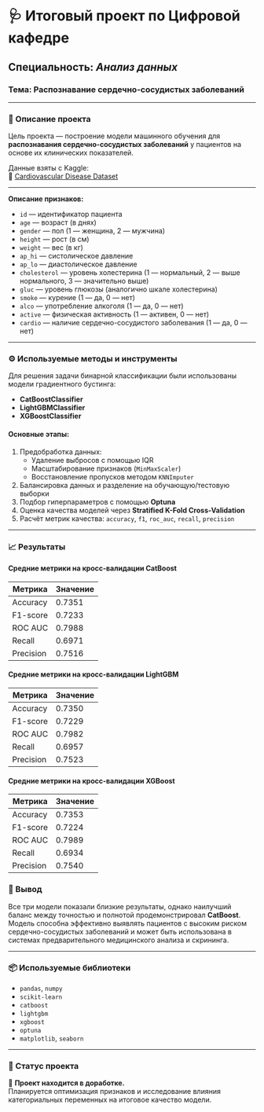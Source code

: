 # 🩺 Итоговый проект по Цифровой кафедре  
## Специальность: *Анализ данных*  
### Тема: **Распознавание сердечно-сосудистых заболеваний**

---

### 📘 Описание проекта
Цель проекта — построение модели машинного обучения для **распознавания сердечно-сосудистых заболеваний** у пациентов на основе их клинических показателей.  

Данные взяты с Kaggle:  
🔗 [Cardiovascular Disease Dataset](https://www.kaggle.com/datasets/sulianova/cardiovascular-disease-dataset)

---

**Описание признаков:**
- `id` — идентификатор пациента  
- `age` — возраст (в днях)  
- `gender` — пол (1 — женщина, 2 — мужчина)  
- `height` — рост (в см)  
- `weight` — вес (в кг)  
- `ap_hi` — систолическое давление  
- `ap_lo` — диастолическое давление  
- `cholesterol` — уровень холестерина (1 — нормальный, 2 — выше нормального, 3 — значительно выше)  
- `gluc` — уровень глюкозы (аналогично шкале холестерина)  
- `smoke` — курение (1 — да, 0 — нет)  
- `alco` — употребление алкоголя (1 — да, 0 — нет)  
- `active` — физическая активность (1 — активен, 0 — нет)  
- `cardio` — наличие сердечно-сосудистого заболевания (1 — да, 0 — нет)  

---

### ⚙️ Используемые методы и инструменты

Для решения задачи бинарной классификации были использованы модели градиентного бустинга:
- **CatBoostClassifier**
- **LightGBMClassifier**
- **XGBoostClassifier**

#### Основные этапы:
1. Предобработка данных:
   - Удаление выбросов с помощью IQR  
   - Масштабирование признаков (`MinMaxScaler`)  
   - Восстановление пропусков методом `KNNImputer`
2. Балансировка данных и разделение на обучающую/тестовую выборки  
3. Подбор гиперпараметров с помощью **Optuna**  
4. Оценка качества моделей через **Stratified K-Fold Cross-Validation**  
5. Расчёт метрик качества: `accuracy`, `f1`, `roc_auc`, `recall`, `precision`

---

### 📈 Результаты

#### Средние метрики на кросс-валидации **CatBoost**
| Метрика | Значение |
|----------|-----------|
| Accuracy | 0.7351 |
| F1-score | 0.7233 |
| ROC AUC | 0.7988 |
| Recall | 0.6971 |
| Precision | 0.7516 |

#### Средние метрики на кросс-валидации **LightGBM**
| Метрика | Значение |
|----------|-----------|
| Accuracy | 0.7350 |
| F1-score | 0.7229 |
| ROC AUC | 0.7982 |
| Recall | 0.6957 |
| Precision | 0.7523 |

#### Средние метрики на кросс-валидации **XGBoost**
| Метрика | Значение |
|----------|-----------|
| Accuracy | 0.7353 |
| F1-score | 0.7224 |
| ROC AUC | 0.7989 |
| Recall | 0.6934 |
| Precision | 0.7540 |


### 🧩 Вывод
Все три модели показали близкие результаты, однако наилучший баланс между точностью и полнотой продемонстрировал **CatBoost**.  
Модель способна эффективно выявлять пациентов с высоким риском сердечно-сосудистых заболеваний и может быть использована в системах предварительного медицинского анализа и скрининга.

---

### 📦 Используемые библиотеки
- `pandas`, `numpy`
- `scikit-learn`
- `catboost`
- `lightgbm`
- `xgboost`
- `optuna`
- `matplotlib`, `seaborn`

---

### 📌 Статус проекта
🚧 **Проект находится в доработке.**  
Планируется оптимизация признаков и исследование влияния категориальных переменных на итоговое качество модели.
